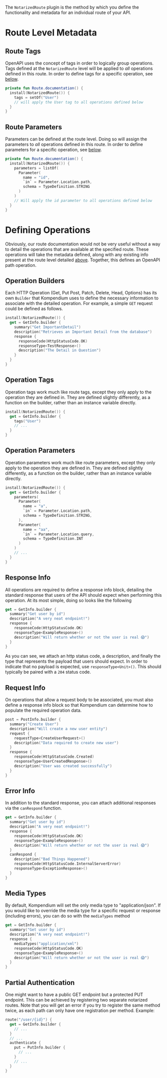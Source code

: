 The `NotarizedRoute` plugin is the method by which you define the functionality and metadata for an individual route of
your API.

# Route Level Metadata

## Route Tags

OpenAPI uses the concept of tags in order to logically group operations. Tags defined at the `NotarizedRoute` level will
be applied to _all_ operations defined in this route. In order to define tags for a specific operation,
see [below](#operation-tags).

```kotlin
private fun Route.documentation() {
  install(NotarizedRoute()) {
    tags = setOf("User")
    // will apply the User tag to all operations defined below
  }
}
```

## Route Parameters

Parameters can be defined at the route level. Doing so will assign the parameters to _all_ operations defined in this
route. In order to define parameters for a specific operation, see [below](#operation-parameters).

```kotlin
private fun Route.documentation() {
  install(NotarizedRoute()) {
    parameters = listOf(
      Parameter(
        name = "id",
        `in` = Parameter.Location.path,
        schema = TypeDefinition.STRING
      )
    )
    // Will apply the id parameter to all operations defined below
  }
}
```

# Defining Operations

Obviously, our route documentation would not be very useful without a way to detail the operations that are available at
the specified route. These operations will take the metadata defined, along with any existing info present at the route
level detailed [above](#route-level-metadata). Together, this defines an OpenAPI path operation.

## Operation Builders

Each HTTP Operation (Get, Put Post, Patch, Delete, Head, Options) has its own `Builder` that Kompendium uses to define
the necessary information to associate with the detailed operation. For example, a simple `GET` request could be
defined as follows.

```kotlin
install(NotarizedRoute()) {
  get = GetInfo.builder {
    summary("Get ImportantDetail")
    description("Retrieves an Important Detail from the database")
    response {
      responseCode(HttpStatusCode.OK)
      responseType<TestResponse>()
      description("The Detail in Question")
    }
  }
}
```

## Operation Tags

Operation tags work much like route tags, except they only apply to the operation they are defined in. They are defined
slightly differently, as a function on the builder, rather than an instance variable directly.

```kotlin
install(NotarizedRoute()) {
  get = GetInfo.builder {
    tags("User")
    // ...
  }
}
```

## Operation Parameters

Operation parameters work much like route parameters, except they only apply to the operation they are defined in. They
are defined slightly differently, as a function on the builder, rather than an instance variable directly.

```kotlin
install(NotarizedRoute()) {
  get = GetInfo.builder {
    parameters(
      Parameter(
        name = "a",
        `in` = Parameter.Location.path,
        schema = TypeDefinition.STRING,
      ),
      Parameter(
        name = "aa",
        `in` = Parameter.Location.query,
        schema = TypeDefinition.INT
      )
    )
    // ...
  }
}
```

## Response Info

All operations are required to define a response info block, detailing the standard response that users of the API
should expect when performing this operation. At its most simple, doing so looks like the following

```kotlin
get = GetInfo.builder {
  summary("Get user by id")
  description("A very neat endpoint!")
  response {
    responseCode(HttpStatusCode.OK)
    responseType<ExampleResponse>()
    description("Will return whether or not the user is real 😱")
  }
}
```

As you can see, we attach an http status code, a description, and finally the type that represents the payload that
users should expect. In order to indicate that no payload is expected, use `responseType<Unit>()`. This should typically
be paired with a `204` status code.

## Request Info

On operations that allow a request body to be associated, you must also define a response info block so that Kompendium
can determine how to populate the required operation data.

```kotlin
post = PostInfo.builder {
  summary("Create User")
  description("Will create a new user entity")
  request {
    requestType<CreateUserRequest>()
    description("Data required to create new user")
  }
  response {
    responseCode(HttpStatusCode.Created)
    responseType<UserCreatedResponse>()
    description("User was created successfully")
  }
}
```

## Error Info

In addition to the standard response, you can attach additional responses via the `canRespond` function.

```kotlin
get = GetInfo.builder {
  summary("Get user by id")
  description("A very neat endpoint!")
  response {
    responseCode(HttpStatusCode.OK)
    responseType<ExampleResponse>()
    description("Will return whether or not the user is real 😱")
  }
  canRespond {
    description("Bad Things Happened")
    responseCode(HttpStatusCode.InternalServerError)
    responseType<ExceptionResponse>()
  }
}
```

## Media Types

By default, Kompendium will set the only media type to "application/json".  If you would like to override the media type 
for a specific request or response (including errors), you can do so with the `mediaTypes` method

```kotlin
get = GetInfo.builder {
  summary("Get user by id")
  description("A very neat endpoint!")
  response {
    mediaTypes("application/xml")
    responseCode(HttpStatusCode.OK)
    responseType<ExampleResponse>()
    description("Will return whether or not the user is real 😱")
  }
}
```

## Partial Authentication

One might want to have a public GET endpoint but a protected PUT endpoint. This can be achieved by registering two
separate notarized routes. Note that you will get an error if you try to register the same method twice, as each path
can only have one registration per method. Example:

```kotlin
route("/user/{id}") {
  get = GetInfo.builder {
    // ...
  }
  // ...
  authenticate {
    put = PutInfo.builder {
      // ...
    }
    // ...
  }
}
```

